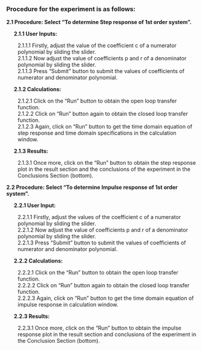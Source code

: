 ### Procedure for the experiment is as follows:

<p style="margin-left:0px;"><strong>2.1  Procedure: Select “To determine Step response of 1st order system”.</strong></p>
<p style="margin-left:20px;"><strong>2.1.1 User Inputs:</strong></p>
             <p style="margin-left:30px;">2.1.1.1 Firstly, adjust the value of the coefficient c of a numerator polynomial by sliding the
                            slider.<br>
             2.1.1.2 Now adjust the value of coefficients p and r of a denominator polynomial by sliding
                            the slider.<br>
             2.1.1.3 Press “Submit” button to submit the values of coefficients of numerator and 
                           denominator polynomial.</p>

<p style="margin-left:20px;"><strong>2.1.2 Calculations:</strong></p>
             <p style="margin-left:30px;">2.1.2.1 Click on the  “Run” button to obtain the open loop transfer function.<br>
             2.1.2.2 Click on  “Run” button again to obtain the closed loop transfer function.<br>
             2.1.2.3 Again, click on “Run” button to get the time domain equation of step response and time domain specifications in the calculation window.</p>

<p style="margin-left:20px;"><strong>2.1.3 Results:</strong></p>
             <p style="margin-left:30px;">2.1.3.1 Once more, click on the “Run” button to obtain the step response plot in the result section and the conclusions of the experiment in the Conclusions Section (bottom).</p>

<p style="margin-left:0px;"><strong>2.2  Procedure: Select “To determine Impulse response of 1st order system”.</strong></p>

<p style="margin-left:20px;"><strong>2.2.1 User Input:</strong></p>
             <p style="margin-left:30px;">2.2.1.1 Firstly, adjust the values of the coefficient c of a numerator polynomial by 
                            sliding the slider.<br>
             2.2.1.2 Now adjust the value of coefficients p and r of a denominator polynomial by sliding
                            the slider.<br>
             2.2.1.3 Press  “Submit”  button to submit the values of coefficients of numerator and 
                           denominator polynomial.</p>

<p style="margin-left:20px;"><strong>2.2.2 Calculations:</strong></p>
             <p style="margin-left:30px;">2.2.2.1 Click on the  “Run”  button to obtain the open loop transfer function.<br>
             2.2.2.2 Click on  “Run”  button again to obtain the closed loop transfer function.<br>
             2.2.2.3 Again, click on  “Run”  button to get the time domain equation of impulse response in
                           calculation window.</p>

<p style="margin-left:20px;"><strong>2.2.3 Results:</strong></p>
             <p style="margin-left:30px;">2.2.3.1 Once more, click on the “Run” button to obtain the impulse response plot in the result section and conclusions of the experiment in the Conclusion Section (bottom).</p>
